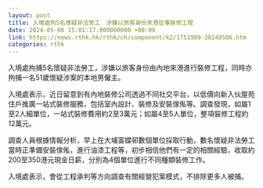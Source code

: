 ```yaml
---
layout: post
title: 入境處拘5名懷疑非法勞工　涉嫌以旅客身份來港從事裝修工程
date: 2024-05-06 15:01:17.000000000 +08:00
link: https://news.rthk.hk/rthk/ch/component/k2/1751989-20240506.htm
categories: rthk
---
```


入境處拘捕5名懷疑非法勞工，涉嫌以旅客身份由內地來港進行裝修工程，同時亦拘捕一名51歲懷疑涉案的本地男僱主。

入境處表示，近日留意到有內地裝修公司透過不同社交平台，以低價向新入伙屋苑住戶推廣一站式裝修服務，包括室內設計、裝修及安裝傢俬等。調查發現，如屬1至2人細單位，一站式裝修費用約2至3萬元；如屬4至5人單位，整項裝修工程約12萬元。

調查人員根據情報分析，早上在大埔富蝶邨數個單位採取行動，數名懷疑非法勞工當時正準備安裝傢俬，進行油漆工程等，初步相信他們有一定的相關經驗，收取約200至350港元現金日薪，分別為4個單位進行不同種類裝修工作。

入境處表示，會從工程承判等方向調查有關經營犯案模式，不排除更多人被捕。
